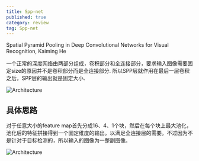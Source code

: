 ```yaml
---
title: Spp-net 
published: true
category: review
tag: Spp-net 
---
```

Spatial Pyramid Pooling in Deep Convolutional Networks for Visual Recognition, Kaiming He

一个正常的深度网络由两部分组成，卷积部分和全连接部分，要求输入图像需要固定size的原因并不是卷积部分而是全连接部分. 所以SPP层就作用在最后一层卷积之后，SPP层的输出就是固定大小.


![Architecture](http://plusnet.cn/assets/include/spp_net.png)

## 具体思路

对于任意大小的feature map首先分成16、4、1个块，然后在每个块上最大池化，池化后的特征拼接得到一个固定维度的输出。以满足全连接层的需要。不过因为不是针对于目标检测的，所以输入的图像为一整副图像。

![Architecture](http://plusnet.cn/assets/include/spp_architecture.png)
